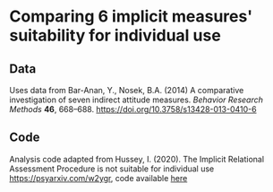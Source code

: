 # Comparing 6 implicit measures' suitability for individual use

## Data

Uses data from Bar-Anan, Y., Nosek, B.A. (2014) A comparative investigation of seven indirect attitude measures. *Behavior Research Methods* **46**, 668–688. https://doi.org/10.3758/s13428-013-0410-6

## Code

Analysis code adapted from Hussey, I. (2020). The Implicit Relational Assessment Procedure is not suitable for individual use https://psyarxiv.com/w2ygr, code available [here](https://github.com/ianhussey/cis-on-irap-d-scores)

